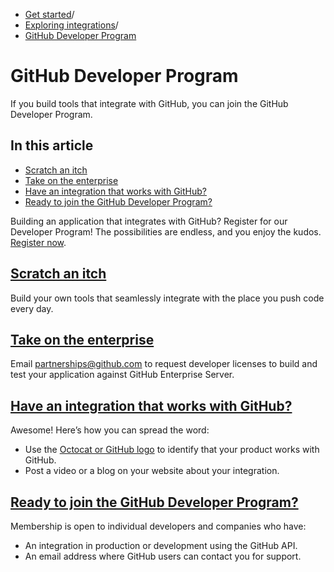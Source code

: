   * [Get started](https://docs.github.com/en/get-started "Get started")/
  * [Exploring integrations](https://docs.github.com/en/get-started/exploring-integrations "Exploring integrations")/
  * [GitHub Developer Program](https://docs.github.com/en/get-started/exploring-integrations/github-developer-program "GitHub Developer Program")


# GitHub Developer Program
If you build tools that integrate with GitHub, you can join the GitHub Developer Program.
## In this article
  * [Scratch an itch](https://docs.github.com/en/get-started/exploring-integrations/github-developer-program#scratch-an-itch)
  * [Take on the enterprise](https://docs.github.com/en/get-started/exploring-integrations/github-developer-program#take-on-the-enterprise)
  * [Have an integration that works with GitHub?](https://docs.github.com/en/get-started/exploring-integrations/github-developer-program#have-an-integration-that-works-with-github)
  * [Ready to join the GitHub Developer Program?](https://docs.github.com/en/get-started/exploring-integrations/github-developer-program#ready-to-join-the-github-developer-program)


Building an application that integrates with GitHub? Register for our Developer Program! The possibilities are endless, and you enjoy the kudos. [Register now](https://github.com/developer/register).
## [Scratch an itch](https://docs.github.com/en/get-started/exploring-integrations/github-developer-program#scratch-an-itch)
Build your own tools that seamlessly integrate with the place you push code every day.
## [Take on the enterprise](https://docs.github.com/en/get-started/exploring-integrations/github-developer-program#take-on-the-enterprise)
Email partnerships@github.com to request developer licenses to build and test your application against GitHub Enterprise Server.
## [Have an integration that works with GitHub?](https://docs.github.com/en/get-started/exploring-integrations/github-developer-program#have-an-integration-that-works-with-github)
Awesome! Here’s how you can spread the word:
  * Use the [Octocat or GitHub logo](https://github.com/logos) to identify that your product works with GitHub.
  * Post a video or a blog on your website about your integration.


## [Ready to join the GitHub Developer Program?](https://docs.github.com/en/get-started/exploring-integrations/github-developer-program#ready-to-join-the-github-developer-program)
Membership is open to individual developers and companies who have:
  * An integration in production or development using the GitHub API.
  * An email address where GitHub users can contact you for support.


